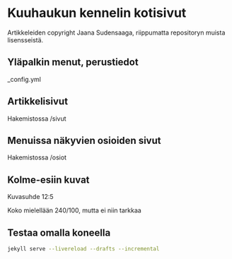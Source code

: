 # Kuuhaukun kennelin kotisivut
Artikkeleiden copyright Jaana Sudensaaga, riippumatta repositoryn muista lisensseistä.

## Yläpalkin menut, perustiedot

_config.yml

## Artikkelisivut

Hakemistossa /sivut

## Menuissa näkyvien osioiden sivut

Hakemistossa /osiot

## Kolme-esiin kuvat

Kuvasuhde 12:5

Koko mielellään 240/100, mutta ei niin tarkkaa

## Testaa omalla koneella

~~~bash
jekyll serve --livereload --drafts --incremental
~~~

